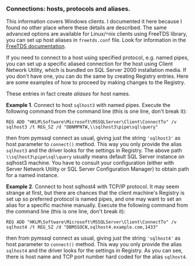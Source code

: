 ### Connections: hosts, protocols and aliases. ###

This information covers Windows clients. I documented it here because I found no other place where these details are described. The same advanced options are available for Linux/`*`nix clients using FreeTDS library, you can set up host aliases in `freetds.conf` file. Look for information in the [FreeTDS documentation](http://www.freetds.org/userguide/install.htm).

If you need to connect to a host using specified protocol, e.g. named pipes, you can set up a specific aliased connection for the host using Client Network Utility, which is bundled on SQL Server 2000 installation media. If you don't have one, you can do the same by creating Registry entries. Here are some examples of how to proceed by making changes to the Registry.

These entries in fact create _aliases_ for host names.

**Example 1**. Connect to host `sqlhost3` with named pipes.
Execute the following command from the command line (this is one line, don't break it):
```
REG ADD "HKLM\Software\Microsoft\MSSQLServer\Client\ConnectTo" /v sqlhost3 /t REG_SZ /d "DBNMPNTW,\\sqlhost3\pipe\sql\query" 
```

then from pymssql connect as usual, giving just the string `'sqlhost3'` as host parameter to `connect()` method. This way you only provide the alias `sqlhost3` and the driver looks for the settings in Registry. The above path `\\sqlhost3\pipe\sql\query` usually means default SQL Server instance on sqlhost3 machine. You have to consult your configuration (either with Server Network Utility or SQL Server Configuration Manager) to obtain path for a named instance.

**Example 2**. Connect to host sqlhost4 with TCP/IP protocol.
It may seem strange at first, but there are chances that the client machine's Registry is set up so preferred protocol is named pipes, and one may want to set an alias for a specific machine manually. Execute the following command from the command line (this is one line, don't break it):
```
REG ADD "HKLM\Software\Microsoft\MSSQLServer\Client\ConnectTo" /v sqlhost4 /t REG_SZ /d "DBMSSOCN,sqlhost4.example.com,1433" 
```
then from pymssql connect as usual, giving just the string `'sqlhost4'` as host parameter to `connect()` method. This way you only provide the alias `sqlhost4` and the driver looks for the settings in Registry. As you can see, there is host name and TCP port number hard coded for the alias `sqlhost4`.